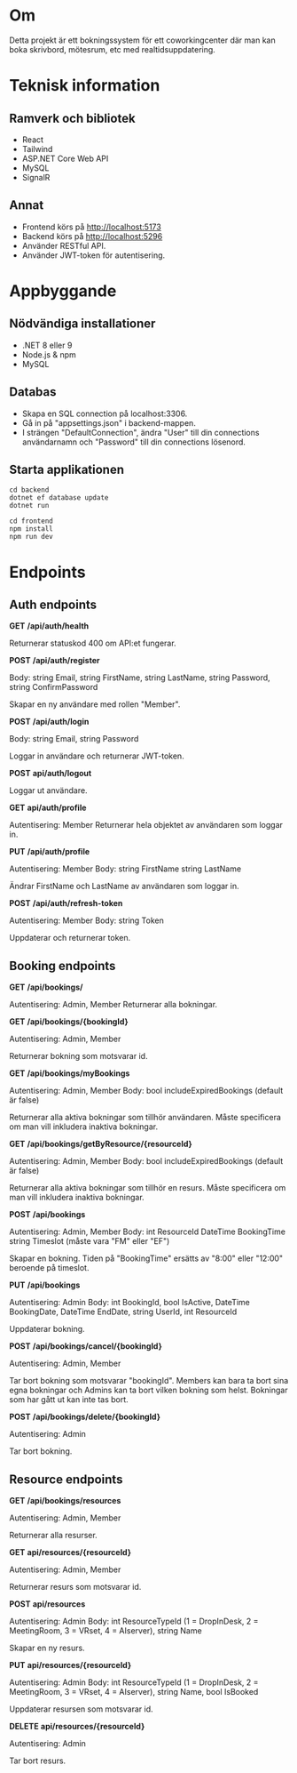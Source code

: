 # Om
Detta projekt är ett bokningssystem för ett coworkingcenter där man kan boka skrivbord, mötesrum, etc med realtidsuppdatering.

# Teknisk information
## Ramverk och bibliotek
- React
- Tailwind
- ASP.NET Core Web API
- MySQL
- SignalR 

## Annat
- Frontend körs på [http://localhost:5173](http://localhost:5173)
- Backend körs på [http://localhost:5296](http://localhost:5296)
- Använder RESTful API.
- Använder JWT-token för autentisering.

# Appbyggande
## Nödvändiga installationer
- .NET 8 eller 9
- Node.js & npm
- MySQL

## Databas
- Skapa en SQL connection på localhost:3306.
- Gå in på "appsettings.json" i backend-mappen.
- I strängen "DefaultConnection", ändra "User" till din connections användarnamn och "Password" till din connections lösenord.

## Starta applikationen
```
cd backend
dotnet ef database update
dotnet run
```

```
cd frontend
npm install
npm run dev
```

# Endpoints
## Auth endpoints

**GET**
**/api/auth/health**

Returnerar statuskod 400 om API:et fungerar.

**POST**
**/api/auth/register**

Body:
string Email,
string FirstName,
string LastName,
string Password,
string ConfirmPassword

Skapar en ny användare med rollen "Member".

**POST**
**/api/auth/login**

Body:
string Email,
string Password

Loggar in användare och returnerar JWT-token.

**POST**
**api/auth/logout**

Loggar ut användare.

**GET**
**api/auth/profile**

Autentisering: Member
Returnerar hela objektet av användaren som loggar in.

**PUT**
**/api/auth/profile**

Autentisering: Member
Body:
string FirstName
string LastName

Ändrar FirstName och LastName av användaren som loggar in.

**POST**
**/api/auth/refresh-token**

Autentisering: Member
Body:
string Token

Uppdaterar och returnerar token.


## Booking endpoints

**GET**
**/api/bookings/**

Autentisering: Admin, Member
Returnerar alla bokningar.

**GET**
**/api/bookings/{bookingId}**

Autentisering: Admin, Member

Returnerar bokning som motsvarar id.

**GET**
**/api/bookings/myBookings**

Autentisering: Admin, Member
Body:
bool includeExpiredBookings (default är false)

Returnerar alla aktiva bokningar som tillhör användaren. Måste specificera om man vill inkludera inaktiva bokningar.

**GET**
**/api/bookings/getByResource/{resourceId}**

Autentisering: Admin, Member
Body:
bool includeExpiredBookings (default är false)

Returnerar alla aktiva bokningar som tillhör en resurs. Måste specificera om man vill inkludera inaktiva bokningar.

**POST**
**/api/bookings**

Autentisering: Admin, Member
Body:
int ResourceId
DateTime BookingTime
string Timeslot (måste vara "FM" eller "EF")

Skapar en bokning. Tiden på "BookingTime" ersätts av "8:00" eller "12:00" beroende på timeslot.

**PUT**
**/api/bookings**

Autentisering: Admin
Body:
int BookingId,
bool IsActive,
DateTime BookingDate,
DateTime EndDate,
string UserId,
int ResourceId

Uppdaterar bokning.

**POST**
**/api/bookings/cancel/{bookingId}**

Autentisering: Admin, Member

Tar bort bokning som motsvarar "bookingId".
Members kan bara ta bort sina egna bokningar och Admins kan ta bort vilken bokning som helst.
Bokningar som har gått ut kan inte tas bort.

**POST**
**/api/bookings/delete/{bookingId}**

Autentisering: Admin

Tar bort bokning.


## Resource endpoints

**GET**
**/api/bookings/resources**

Autentisering: Admin, Member

Returnerar alla resurser.

**GET**
**api/resources/{resourceId}**

Autentisering: Admin, Member

Returnerar resurs som motsvarar id.

**POST**
**api/resources**

Autentisering: Admin
Body:
int ResourceTypeId (1 = DropInDesk, 2 = MeetingRoom, 3 = VRset, 4 = AIserver),
string Name

Skapar en ny resurs.

**PUT**
**api/resources/{resourceId}**

Autentisering: Admin
Body:
int ResourceTypeId (1 = DropInDesk, 2 = MeetingRoom, 3 = VRset, 4 = AIserver),
string Name,
bool IsBooked

Uppdaterar resursen som motsvarar id.

**DELETE**
**api/resources/{resourceId}**

Autentisering: Admin

Tar bort resurs.
